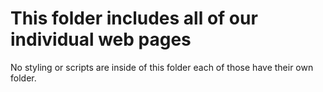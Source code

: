 # This folder includes all of our individual web pages
No styling or scripts are inside of this folder each of those have their own folder.
